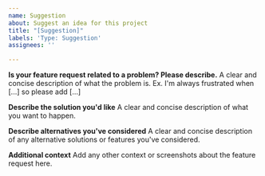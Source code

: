 ```yaml
---
name: Suggestion
about: Suggest an idea for this project
title: "[Suggestion]"
labels: 'Type: Suggestion'
assignees: ''

---
```


**Is your feature request related to a problem? Please describe.**
A clear and concise description of what the problem is. Ex. I'm always frustrated when [...] so please add [...]

**Describe the solution you'd like**
A clear and concise description of what you want to happen.

**Describe alternatives you've considered**
A clear and concise description of any alternative solutions or features you've considered.

**Additional context**
Add any other context or screenshots about the feature request here.
